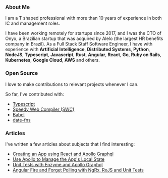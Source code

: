 ### About Me

I am a T shaped professional with more than 10 years of experience in both IC and management roles. 

I have been working remotely for startups since 2017, and I was the CTO of Onyo, a Brazilian startup that was acquired by Alelo (the largest HR benefits company in Brazil).
As a Full Stack Staff Software Engineer, I have with experience with **Artificial Intelligence**, **Distributed Systems**, **Python**, **NodeJS**, **Typescript**, **Javascript**, **Rust**, **Angular**, **React**, **Go**,  **Ruby on Rails**, **Kubernetes**, **Google Cloud**, **AWS** and others.

### Open Source

I love to make contributions to relevant projects whenever I can.

So far, I've contributed with:

- [Typescript](https://github.com/microsoft/TypeScript)
- [Speedy Web Compiler (SWC)](https://github.com/swc-project/swc)
- [Babel](https://github.com/babel/babel)
- [date-fns](https://github.com/date-fns/date-fns)

### Articles

I've written a few articles about subjects that I find interesting:

- [Creating an App using React and Apollo Graphql](https://dev.to/komyg/creating-an-app-using-react-and-apollo-graphql-1ine)
- [Use Apollo to Manage the App's Local State](https://dev.to/komyg/use-apollo-to-manage-the-app-s-local-state-167f)
- [Unit Tests with Enzyme and Apollo Graphql](https://dev.to/komyg/unit-tests-with-enzyme-and-apollo-graphql-5e7p)
- [Angular Fire and Forget Polling with NgRx, RxJS and Unit Tests](https://dev.to/komyg/angular-fire-and-forget-polling-with-ngrx-rxjs-and-unit-tests-3ab5)
